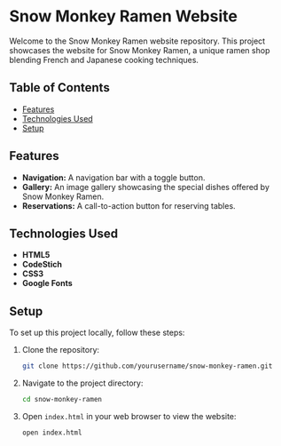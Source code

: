 # Snow Monkey Ramen Website

Welcome to the Snow Monkey Ramen website repository. This project showcases the website for Snow Monkey Ramen, a unique ramen shop blending French and Japanese cooking techniques.

## Table of Contents
- [Features](#features)
- [Technologies Used](#technologies-used)
- [Setup](#setup)

## Features
- **Navigation:** A navigation bar with a toggle button.
- **Gallery:** An image gallery showcasing the special dishes offered by Snow Monkey Ramen.
- **Reservations:** A call-to-action button for reserving tables.

## Technologies Used
- **HTML5**
- **CodeStich**
- **CSS3**
- **Google Fonts**

## Setup
To set up this project locally, follow these steps:

1. Clone the repository:
   ```bash
   git clone https://github.com/yourusername/snow-monkey-ramen.git
   ```

2. Navigate to the project directory:
   ```bash
   cd snow-monkey-ramen
   ```

3. Open `index.html` in your web browser to view the website:
   ```bash
   open index.html
   ```

